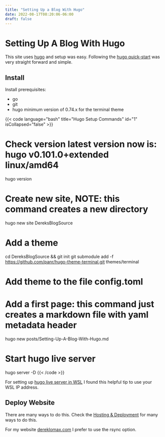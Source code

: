 ```yaml
---
title: "Setting Up a Blog With Hugo"
date: 2022-08-17T08:20:06-06:00
draft: false
---
```


# Setting Up A Blog With Hugo

This site uses [hugo](hugo) and setup was easy. Following the
[hugo quick-start](https://gohugo.io/getting-started/quick-start/) was very
straight forward and simple.

## Install

Install prerequisites:

- go
- git
- hugo minimum version of 0.74.x for the terminal theme

{{< code language="bash" title="Hugo Setup Commands" id="1" isCollapsed="false" >}}
# Check version latest version now is: hugo v0.101.0+extended linux/amd64
hugo version

# Create new site, NOTE: this command creates a new directory
hugo new site DereksBlogSource

# Add a theme
cd DereksBlogSource && git init
git submodule add -f https://github.com/panr/hugo-theme-terminal.git themes/terminal

# Add theme to the file config.toml

# Add a first page: this command just creates a markdown file with yaml metadata header
hugo new posts/Setting-Up-A-Blog-With-Hugo.md

# Start hugo live server
hugo server -D
{{< /code >}}

For setting up [hugo live server in WSL](https://www.saotn.org/hugo-development-environment-in-wsl-2/)
I found this helpful tip to use your WSL IP address.

## Deploy Website

There are many ways to do this. Check the
[Hosting & Deployment](https://gohugo.io/hosting-and-deployment/) for many ways
to do this.

For my website [dereklomax.com](dereklomax.com) I prefer to use the rsync
option.
